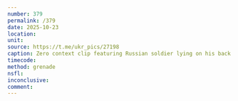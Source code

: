 ```yaml
---
number: 379
permalink: /379
date: 2025-10-23
location: 
unit: 
source: https://t.me/ukr_pics/27198
caption: Zero context clip featuring Russian soldier lying on his back in a deep fresh ditch under some kind of attack, pulling the pin on his grenade and detonating it to his neck
timecode: 
method: grenade
nsfl: 
inconclusive: 
comment: 
---
```

<script async src="https://telegram.org/js/telegram-widget.js?22" data-telegram-post="ukr_pics/27198" data-width="100%" data-userpic="false"></script>